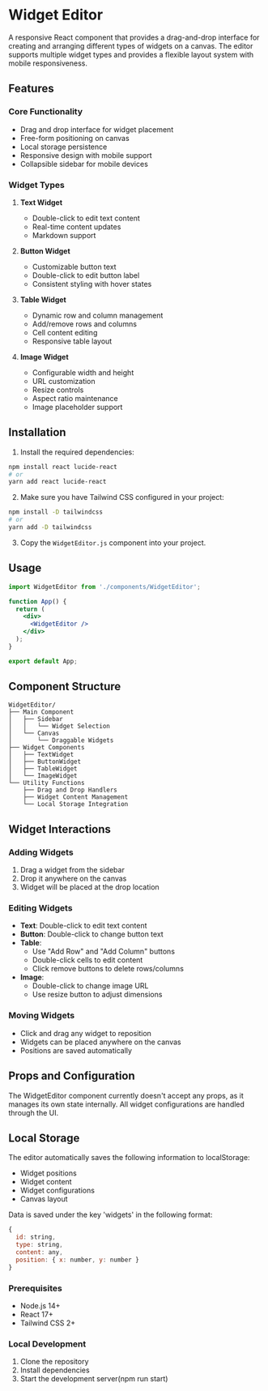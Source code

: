 # Widget Editor

A responsive React component that provides a drag-and-drop interface for creating and arranging different types of widgets on a canvas. The editor supports multiple widget types and provides a flexible layout system with mobile responsiveness.

## Features

### Core Functionality
- Drag and drop interface for widget placement
- Free-form positioning on canvas
- Local storage persistence
- Responsive design with mobile support
- Collapsible sidebar for mobile devices

### Widget Types
1. **Text Widget**
   - Double-click to edit text content
   - Real-time content updates
   - Markdown support

2. **Button Widget**
   - Customizable button text
   - Double-click to edit button label
   - Consistent styling with hover states

3. **Table Widget**
   - Dynamic row and column management
   - Add/remove rows and columns
   - Cell content editing
   - Responsive table layout

4. **Image Widget**
   - Configurable width and height
   - URL customization
   - Resize controls
   - Aspect ratio maintenance
   - Image placeholder support

## Installation

1. Install the required dependencies:
```bash
npm install react lucide-react
# or
yarn add react lucide-react
```

2. Make sure you have Tailwind CSS configured in your project:
```bash
npm install -D tailwindcss
# or
yarn add -D tailwindcss
```

3. Copy the `WidgetEditor.js` component into your project.

## Usage

```jsx
import WidgetEditor from './components/WidgetEditor';

function App() {
  return (
    <div>
      <WidgetEditor />
    </div>
  );
}

export default App;
```

## Component Structure

```
WidgetEditor/
├── Main Component
│   ├── Sidebar
│   │   └── Widget Selection
│   └── Canvas
│       └── Draggable Widgets
├── Widget Components
│   ├── TextWidget
│   ├── ButtonWidget
│   ├── TableWidget
│   └── ImageWidget
└── Utility Functions
    ├── Drag and Drop Handlers
    ├── Widget Content Management
    └── Local Storage Integration
```

## Widget Interactions

### Adding Widgets
1. Drag a widget from the sidebar
2. Drop it anywhere on the canvas
3. Widget will be placed at the drop location

### Editing Widgets
- **Text**: Double-click to edit text content
- **Button**: Double-click to change button text
- **Table**: 
  - Use "Add Row" and "Add Column" buttons
  - Double-click cells to edit content
  - Click remove buttons to delete rows/columns
- **Image**: 
  - Double-click to change image URL
  - Use resize button to adjust dimensions

### Moving Widgets
- Click and drag any widget to reposition
- Widgets can be placed anywhere on the canvas
- Positions are saved automatically

## Props and Configuration

The WidgetEditor component currently doesn't accept any props, as it manages its own state internally. All widget configurations are handled through the UI.

## Local Storage

The editor automatically saves the following information to localStorage:
- Widget positions
- Widget content
- Widget configurations
- Canvas layout

Data is saved under the key 'widgets' in the following format:
```javascript
{
  id: string,
  type: string,
  content: any,
  position: { x: number, y: number }
}
```

### Prerequisites
- Node.js 14+
- React 17+
- Tailwind CSS 2+

### Local Development
1. Clone the repository
2. Install dependencies
3. Start the development server(npm run start)

